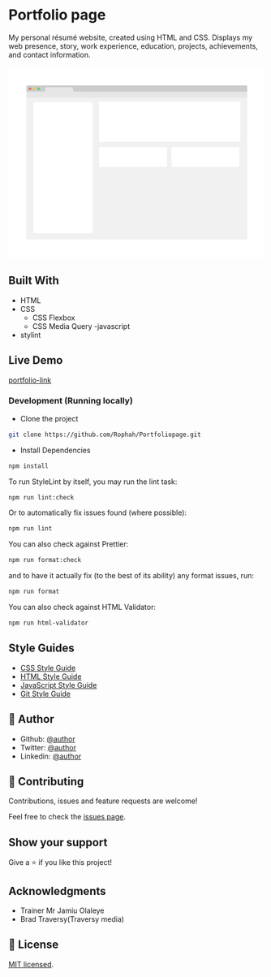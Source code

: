 # Portfolio page

My personal résumé website, created using HTML and CSS. Displays my web presence, story, work experience, education, projects, achievements, and contact information.

![screenshot](./app_screenshot.png)

## Built With

- HTML
- CSS
  - CSS Flexbox
  - CSS Media Query
    -javascript
- stylint

## Live Demo

[portfolio-link](https://rophah-portfolio.netlify.app)

### Development (Running locally)

- Clone the project

```bash
git clone https://github.com/Rophah/Portfoliopage.git

```

- Install Dependencies

```bash
npm install
```

To run StyleLint by itself, you may run the lint task:

```bash
npm run lint:check
```

Or to automatically fix issues found (where possible):

```bash
npm run lint
```

You can also check against Prettier:

```bash
npm run format:check
```

and to have it actually fix (to the best of its ability) any format issues, run:

```bash
npm run format
```

You can also check against HTML Validator:

```bash
npm run html-validator
```

## Style Guides

- [CSS Style Guide](http://udacity.github.io/frontend-nanodegree-styleguide/css.html)
- [HTML Style Guide](http://udacity.github.io/frontend-nanodegree-styleguide/index.html)
- [JavaScript Style Guide](http://udacity.github.io/frontend-nanodegree-styleguide/javascript.html)
- [Git Style Guide](https://udacity.github.io/git-styleguide/)

## 👤 Author

- Github: [@author](https://github.com/author)
- Twitter: [@author](https://twitter.com/author)
- Linkedin: [@author](https://www.linkedin.com/in/author/)

## 🤝 Contributing

Contributions, issues and feature requests are welcome!

Feel free to check the [issues page](../../issues).

## Show your support

Give a ⭐️ if you like this project!

## Acknowledgments

- Trainer Mr Jamiu Olaleye
- Brad Traversy(Traversy media)

## 📝 License

[MIT licensed](./LICENSE).
